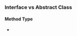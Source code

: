 ### Interface vs Abstract Class
#### Method Type
- 
<!--stackedit_data:
eyJoaXN0b3J5IjpbMTI3MTcyNDk1OSwxNzk0OTY4NTIyXX0=
-->